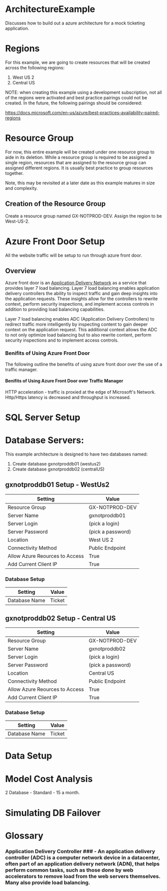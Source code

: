 # ArchitectureExample
Discusses how to build out a azure architecture for a mock ticketing application.

# Regions

For this example, we are going to create resources that will be created across the following regions:
1. West US 2
1. Central US

NOTE: when creating this example using a development subscription, not all of the regions were activated and best practice pairings could not be created.  In the future, the following pairings should be considered:

https://docs.microsoft.com/en-us/azure/best-practices-availability-paired-regions

# Resource Group
For now, this entire example will be created under one resource group to aide in its deletion.  While a resource group is required to be assigned a single region, resources that are assigned to the resource group can assigned different regions.  It is usually best practice to group resources together.  

Note, this may be revisited at a later date as this example matures in size and complexity.

## Creation of the Resource Group

Create a resource group named GX-NOTPROD-DEV.  Assign the region to be West-US-2.  

# Azure Front Door Setup

All the website traffic will be setup to run through azure front door.  

## Overview

Azure front door is an [Application Delivery Network](https://en.wikipedia.org/wiki/Application_delivery_network) as a service that provides layer 7 load balancing. Layer 7 load balancing enables application delivery controllers the ability to inspect traffic and gain deep insights into the application requests.  These insights allow for the controllers to rewrite context, perform security inspections, and implement access controls in addition to providing load balancing capabilities.  

Layer 7 load balancing enables ADC (Application Delivery Controllers) to redirect traffic more intelligently by inspecting content to gain deeper context on the application request. This additional context allows the ADC to not only optimize load balancing but to also rewrite content, perform security inspections and to implement access controls.


### Benifits of Using Azure Front Door 

The following outline the benefits of using azure front door over the use of a traffic manager. 

#### Benifits of Using Azure Front Door over Traffic Manager



HTTP acceleration - traffic is proxied at the edge of Microsoft's Network.  Http/Https latency is decreased and throughput is increased. 



# SQL Server Setup

# Database Servers:
This example architecture is designed to have two databases named:
1. Create database gxnotproddb01 (westus2)
1. Create database gxnotproddb02 (centralUS)

## gxnotproddb01 Setup - WestUs2

Setting | Value
------- | -----
Resource Group | GX-NOTPROD-DEV
Server Name | gxnotproddb01
Server Login | (pick a login)
Server Password | (pick a password)
Location | West US 2
Connectivity Method | Public Endpoint
Allow Azure Reources to Access | True
Add Current Client IP | True


### Database Setup

Setting | Value
------- | -----
Database Name | Ticket


## gxnotproddb02 Setup - Central US
Setting | Value
------- | -----
Resource Group | GX-NOTPROD-DEV
Server Name | gxnotproddb02
Server Login | (pick a login)
Server Password | (pick a password)
Location | Central US
Connectivity Method | Public Endpoint
Allow Azure Reources to Access | True
Add Current Client IP | True

### Database Setup

Setting | Value
------- | -----
Database Name | Ticket

# Data Setup

# Model Cost Analysis

2 Database - Standard  - 15 a month.


# Simulating DB Failover

# Glossary

### <a id="GlossaryApplicationDeliveryController"></a>Application Delivery Controller ### - An application delivery controller (ADC) is a computer network device in a datacenter, often part of an application delivery network (ADN), that helps perform common tasks, such as those done by web accelerators to remove load from the web servers themselves. Many also provide load balancing.
